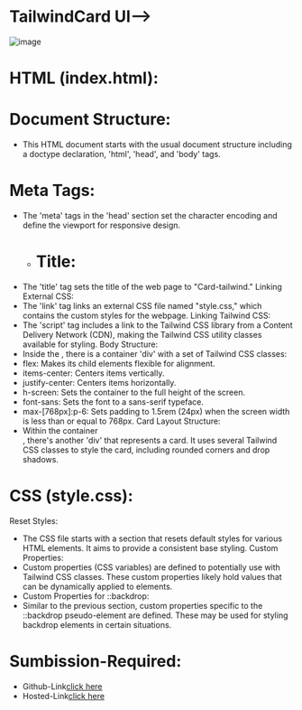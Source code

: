 # TailwindCard UI-->
![image](https://github.com/namishagurunani/TailwindCard/assets/126158413/be0a63bf-1a63-49cd-82a6-76a7fde460c6)

# HTML (index.html):
# Document Structure:
- This HTML document starts with the usual document structure including a doctype declaration, 'html', 'head', and 'body' tags.
#  Meta Tags:
- The 'meta' tags in the 'head' section set the character encoding and define the viewport for responsive design.
  - # Title:
- The 'title' tag sets the title of the web page to "Card-tailwind."
  Linking External CSS:
- The 'link' tag links an external CSS file named "style.css," which contains the custom styles for the webpage.
  Linking Tailwind CSS:
- The 'script' tag includes a link to the Tailwind CSS library from a Content Delivery Network (CDN), making the Tailwind CSS utility classes available for styling.
  Body Structure:
- Inside the <body>, there is a container 'div' with a set of Tailwind CSS classes:
- flex: Makes its child elements flexible for alignment.
- items-center: Centers items vertically.
- justify-center: Centers items horizontally.
- h-screen: Sets the container to the full height of the screen.
- font-sans: Sets the font to a sans-serif typeface.
- max-[768px]:p-6: Sets padding to 1.5rem (24px) when the screen width is less than or equal to 768px.
  Card Layout Structure:
- Within the container <div>, there's another 'div' that represents a card. It uses several Tailwind CSS classes to style the card, including rounded corners and drop shadows.
# CSS (style.css):
  Reset Styles:
- The CSS file starts with a section that resets default styles for various HTML elements. It aims to provide a consistent base styling.
  Custom Properties:
- Custom properties (CSS variables) are defined to potentially use with Tailwind CSS classes. These custom properties likely hold values that can be dynamically 
  applied to elements.
- Custom Properties for ::backdrop:
- Similar to the previous section, custom properties specific to the ::backdrop pseudo-element are defined. These may be used for styling backdrop elements in 
  certain situations.
# Sumbission-Required:
- Github-Link[click here](https://github.com/namishagurunani/TailwindCard)
- Hosted-Link[click here](https://namishagurunani.github.io/TailwindCard/dist/index.html)
